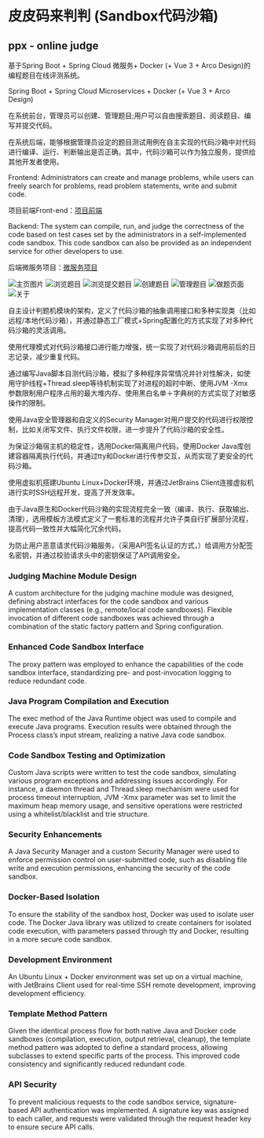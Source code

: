 # 皮皮码来判判 (Sandbox代码沙箱)
## ppx - online judge

基于Spring Boot + Spring Cloud 微服务+ Docker (+ Vue 3 + Arco Design)的编程题目在线评测系统。

Spring Boot + Spring Cloud Microservices + Docker (+ Vue 3 + Arco Design)

在系统前台，管理员可以创建、管理题目;用户可以自由搜索题目、阅读题目、编写并提交代码。

在系统后端，能够根据管理员设定的题目测试用例在自主实现的代码沙箱中对代码进行编译、运行、判断输出是否正确。其中，代码沙箱可以作为独立服务，提供给其他开发者使用。

Frontend: Administrators can create and manage problems, while users can freely search for problems, read problem statements, write and submit code.

项目前端Front-end：[项目前端](https://github.com/pipixiangz/ppxoj-code-sandbox)

Backend: The system can compile, run, and judge the correctness of the code based on test cases set by the administrators in a self-implemented code sandbox. This code sandbox can also be provided as an independent service for other developers to use.

后端微服务项目：[微服务项目](https://github.com/pipixiangz/ppxoj-backend-microservice)

![主页图片](https://github.com/pipixiangz/ppxoj-frontend/blob/main/imgs/mainPage.jpg)
![浏览题目](https://github.com/pipixiangz/ppxoj-frontend/blob/main/imgs/questionView.jpg)
![浏览提交题目](https://github.com/pipixiangz/ppxoj-frontend/blob/main/imgs/questionSubmitView.jpg)
![创建题目](https://github.com/pipixiangz/ppxoj-frontend/blob/main/imgs/createQuestionView.jpg)
![管理题目](https://github.com/pipixiangz/ppxoj-frontend/blob/main/imgs/manageQuestionView.jpg)
![做题页面](https://github.com/pipixiangz/ppxoj-frontend/blob/main/imgs/doQuestionView.png)
![关于](https://github.com/pipixiangz/ppxoj-frontend/blob/main/imgs/about.png)

自主设计判题机模块的架构，定义了代码沙箱的抽象调用接口和多种实现类（比如远程/本地代码沙箱），并通过静态工厂模式+Spring配置化的方式实现了对多种代码沙箱的灵活调用。

使用代理模式对代码沙箱接口进行能力增强，统一实现了对代码沙箱调用前后的日志记录，减少重复代码。

通过编写Java脚本自测代码沙箱，模拟了多种程序异常情况并针对性解决，如使用守护线程+Thread.sleep等待机制实现了对进程的超时中断、使用JVM -Xmx 参数限制用户程序占用的最大堆内存、使用黑白名单＋字典树的方式实现了对敏感操作的限制。

使用Java安全管理器和自定义的Security Manager对用户提交的代码进行权限控制，比如关闭写文件、执行文件权限，进一步提升了代码沙箱的安全性。

为保证沙箱宿主机的稳定性，选用Docker隔离用户代码，使用Docker Java库创建容器隔离执行代码，并通过tty和Docker进行传参交互，从而实现了更安全的代码沙箱。

使用虚拟机搭建Ubuntu Linux+Docker环境，并通过JetBrains Client连接虚拟机进行实时SSH远程开发，提高了开发效率。

由于Java原生和Docker代码沙箱的实现流程完全一致（编译、执行、获取输出、清理），选用模板方法模式定义了一套标准的流程并允许子类自行扩展部分流程，提高代码一致性并大幅简化冗余代码。

为防止用户恶意请求代码沙箱服务，（采用API签名认证的方式，）给调用方分配签名密钥，并通过校验请求头中的密钥保证了API调用安全。


### Judging Machine Module Design
A custom architecture for the judging machine module was designed, defining abstract interfaces for the code sandbox and various implementation classes (e.g., remote/local code sandboxes). Flexible invocation of different code sandboxes was achieved through a combination of the static factory pattern and Spring configuration.

### Enhanced Code Sandbox Interface
The proxy pattern was employed to enhance the capabilities of the code sandbox interface, standardizing pre- and post-invocation logging to reduce redundant code.

### Java Program Compilation and Execution
The exec method of the Java Runtime object was used to compile and execute Java programs. Execution results were obtained through the Process class’s input stream, realizing a native Java code sandbox.

### Code Sandbox Testing and Optimization
Custom Java scripts were written to test the code sandbox, simulating various program exceptions and addressing issues accordingly. For instance, a daemon thread and Thread.sleep mechanism were used for process timeout interruption, JVM -Xmx parameter was set to limit the maximum heap memory usage, and sensitive operations were restricted using a whitelist/blacklist and trie structure.

### Security Enhancements
A Java Security Manager and a custom Security Manager were used to enforce permission control on user-submitted code, such as disabling file write and execution permissions, enhancing the security of the code sandbox.

### Docker-Based Isolation
To ensure the stability of the sandbox host, Docker was used to isolate user code. The Docker Java library was utilized to create containers for isolated code execution, with parameters passed through tty and Docker, resulting in a more secure code sandbox.

### Development Environment
An Ubuntu Linux + Docker environment was set up on a virtual machine, with JetBrains Client used for real-time SSH remote development, improving development efficiency.

### Template Method Pattern
Given the identical process flow for both native Java and Docker code sandboxes (compilation, execution, output retrieval, cleanup), the template method pattern was adopted to define a standard process, allowing subclasses to extend specific parts of the process. This improved code consistency and significantly reduced redundant code.

### API Security
To prevent malicious requests to the code sandbox service, signature-based API authentication was implemented. A signature key was assigned to each caller, and requests were validated through the request header key to ensure secure API calls.
